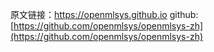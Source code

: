 原文链接：https://openmlsys.github.io 
github: [https://github.com/openmlsys/openmlsys-zh](https://github.com/openmlsys/openmlsys-zh)
